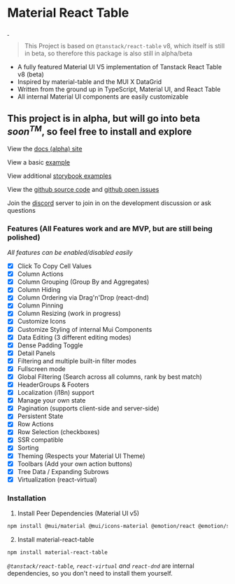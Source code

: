 # Material React Table

<a href="https://bundlephobia.com/result?p=material-react-table" target="\_parent">
  <img alt="" src="https://badgen.net/bundlephobia/minzip/material-react-table" />
</a>

<a href="https://npmjs.com/package/material-react-table" target="\_parent">
  <img alt="" src="https://img.shields.io/npm/dm/material-react-table.svg" />
</a>

> This Project is based on `@tanstack/react-table` v8, which itself is still in beta, so therefore this package is also still in alpha/beta

- A fully featured Material UI V5 implementation of Tanstack React Table v8 (beta)
- Inspired by material-table and the MUI X DataGrid
- Written from the ground up in TypeScript, Material UI, and React Table
- All internal Material UI components are easily customizable

## This project is in alpha, but will go into beta _soon<sup>TM</sup>_, so feel free to install and explore

View the [docs (alpha) site](https://www.material-react-table.com/)

View a basic [example](https://codesandbox.io/s/github/KevinVandy/material-react-table/tree/main/material-react-table-docs/examples/basic/sandbox?file=/src/TS.tsx)

View additional [storybook examples](https://www.material-react-table.dev/)

View the [github source code](https://github.com/KevinVandy/material-react-table) and [github open issues](https://github.com/KevinVandy/material-react-table/issues)

Join the [discord](https://discord.gg/5wqyRx6fnm) server to join in on the development discussion or ask questions

### Features (All Features work and are MVP, but are still being polished)

_All features can be enabled/disabled easily_

- [x] Click To Copy Cell Values
- [x] Column Actions
- [x] Column Grouping (Group By and Aggregates)
- [x] Column Hiding
- [x] Column Ordering via Drag'n'Drop (react-dnd)
- [x] Column Pinning
- [x] Column Resizing (work in progress)
- [x] Customize Icons
- [x] Customize Styling of internal Mui Components
- [x] Data Editing (3 different editing modes)
- [x] Dense Padding Toggle
- [x] Detail Panels
- [x] Filtering and multiple built-in filter modes
- [x] Fullscreen mode
- [x] Global Filtering (Search across all columns, rank by best match)
- [x] HeaderGroups & Footers
- [x] Localization (i18n) support
- [x] Manage your own state
- [x] Pagination (supports client-side and server-side)
- [x] Persistent State
- [x] Row Actions
- [x] Row Selection (checkboxes)
- [x] SSR compatible
- [x] Sorting
- [x] Theming (Respects your Material UI Theme)
- [x] Toolbars (Add your own action buttons)
- [x] Tree Data / Expanding Subrows
- [x] Virtualization (react-virtual)

### Installation

1. Install Peer Dependencies (Material UI v5)

```bash
npm install @mui/material @mui/icons-material @emotion/react @emotion/styled
```

2. Install material-react-table

```bash
npm install material-react-table
```

_`@tanstack/react-table`, `react-virtual` and `react-dnd`_ are internal dependencies, so you don't need to install them yourself.